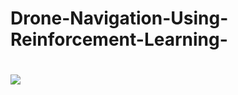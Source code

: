 # Drone-Navigation-Using-Reinforcement-Learning-

# <image src = "https://user-images.githubusercontent.com/82742016/232783417-663948de-3a65-4e2a-8c4b-10677762638d.mov">
